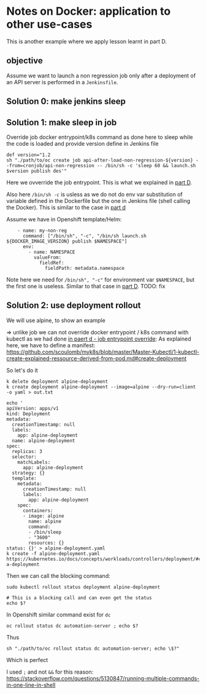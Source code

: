 # Notes on Docker: application to other use-cases

This is another example where we apply lesson learnt in part D.

## objective

Assume we want to launch a non regression job only after a deployment of an API server is performed in a `Jenkinsfile`.

## Solution 0: make jenkins sleep 

## Solution 1: make sleep in job

Override job docker entrypoint/k8s command as done here to sleep while the code is loaded and provide version define in Jenkins file
<!-- what we did initially lb-->

````shell script
def version="1.2
sh "./path/to/oc create job api-after-load-non-regression-${version} --from=cronjob/api-non-regression -- /bin/sh -c 'sleep 60 && launch.sh $version publish des'"
````


Here we ovverride the job entrypoint.
This is what we explained in [part D](6-use-linux-nameserver-part-d.md#kubernetes-link).

Also here `/bin/sh -c`  is usless as we do not do env var substitution of variable defined in the Dockerfile but the one in Jenkins file (shell calling the Docker).
This is similar to the case in [part d](6-use-linux-nameserver-part-d.md#ip-env-var-defined-outside-and-no-shell-usage-warning)

Assume we have in Openshift template/Helm:

````shell script
    - name: my-non-reg
      command: ["/bin/sh", "-c", "/bin/sh launch.sh ${DOCKER_IMAGE_VERSION} publish $NAMESPACE"]
      env:
        - name: NAMESPACE
          valueFrom:
            fieldRef:
              fieldPath: metadata.namespace
````

Note here we need for  `/bin/sh", "-c"` for environment var `$NAMESPACE`, but the first one is useless.
Similar to that case in [part D](6-use-linux-nameserver-part-d.md#ip-as-container-env-var-and-shell-usage-ok).
TODO: fix

## Solution 2: use deployment rollout

We will use alpine, to show an example

=> unlike job we can not override docker entrypoint / k8s command with kubectl as we had done [in paert d - job entrypoint override](6-use-linux-nameserver-part-d.md#kubernetes-link):
As explained here, we have to define a manifest:
https://github.com/scoulomb/myk8s/blob/master/Master-Kubectl/1-kubectl-create-explained-ressource-derived-from-pod.md#create-deployment


So let's do it 

````shell script
k delete deployment alpine-deployment 
k create deployment alpine-deployment --image=alpine --dry-run=client -o yaml > out.txt

echo ' 
apiVersion: apps/v1
kind: Deployment
metadata:
  creationTimestamp: null
  labels:
    app: alpine-deployment
  name: alpine-deployment
spec:
  replicas: 3
  selector:
    matchLabels:
      app: alpine-deployment
  strategy: {}
  template:
    metadata:
      creationTimestamp: null
      labels:
        app: alpine-deployment
    spec:
      containers:
      - image: alpine
        name: alpine
        command:
        - /bin/sleep
        - "3600"
        resources: {}
status: {}' > alpine-deployment.yaml
k create -f alpine-deployment.yaml
https://kubernetes.io/docs/concepts/workloads/controllers/deployment/#creating-a-deployment
````

Then we can call the blocking command:

````shell script
sudo kubectl rollout status deployment alpine-deployment

# This is a blocking call and can even get the status 
echo $?
````


In Openshift similar command exist for `dc`

````shell script
oc rollout status dc automation-server ; echo $?
````

Thus

````shell script
sh "./path/to/oc rollout status dc automation-server; echo \$?"
````

Which is perfect 

I used `;` and not `&&` for this reason:
https://stackoverflow.com/questions/5130847/running-multiple-commands-in-one-line-in-shell

<!--
For early merge:
proj settings: default reviewer and repo settings: merge check
dns pr#70
-->